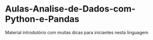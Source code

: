 # Aulas-Analise-de-Dados-com-Python-e-Pandas
Material introdutório com muitas dicas para iniciantes nesta linguagem
